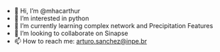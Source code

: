 - 👋 Hi, I’m @mhacarthur
- 👀 I’m interested in python
- 🌱 I’m currently learning complex network and Precipitation Features
- 💞️ I’m looking to collaborate on Sinapse
- 📫 How to reach me: arturo.sanchez@inpe.br

<!---
mhacarthur/mhacarthur is a ✨ special ✨ repository because its `README.md` (this file) appears on your GitHub profile.
You can click the Preview link to take a look at your changes.
--->
